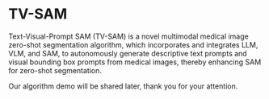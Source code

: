 # TV-SAM
Text-Visual-Prompt SAM (TV-SAM) is a novel multimodal medical image zero-shot segmentation algorithm, which incorporates and integrates LLM, VLM, and SAM, to autonomously generate descriptive text prompts and visual bounding box prompts from medical images, thereby enhancing SAM for zero-shot segmentation.

Our algorithm demo will be shared later, thank you for your attention.
